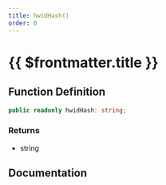 ```yaml
---
title: hwidHash()
order: 0
---
```


# {{ $frontmatter.title }}

## Function Definition

```ts
public readonly hwidHash: string;
```

### Returns

* string

## Documentation

<!--@include: ./parts/hwidHash.md-->
